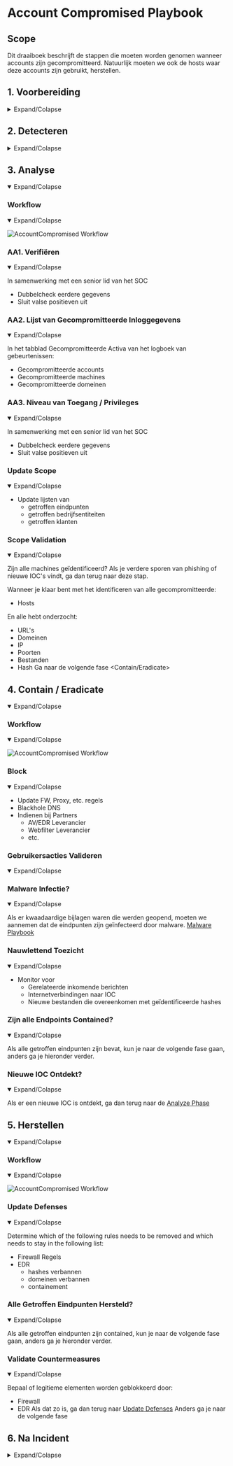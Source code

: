 # Account Compromised Playbook

## Scope
Dit draaiboek beschrijft de stappen die moeten worden genomen wanneer accounts zijn gecompromitteerd. Natuurlijk moeten we ook de hosts waar deze accounts zijn gebruikt, herstellen. 

## 1. Voorbereiding

<details>
<summary>Expand/Colapse</summary>

- Maak en onderhoud een lijst van:
    - alle domeinen die eigendom zijn van het bedrijf.
        - Dit kan voorkomen dat je acties onderneemt tegen onze eigen domeinen.
    - alle mensen die domeinen kunnen registreren.
- Maak e-mailsjablonen:
    - om alle medewerkers te informeren over lopende phishingcampagnes tegen de organisatie.
    - om hostingbedrijven te contacteren voor het neerhalen van domein(en).
    - om derden te informeren om actie te ondernemen tegen phishing op hun infrastructuur (Microsoft, Fedex, Apple, enz.).
- Zorg ervoor dat:
    - Mail anti-malware/anti-spam/anti-phish oplossingen aanwezig zijn.
    - Gebruikers weten hoe ze phishing kunnen melden.
    - Detectie bestaat voor Office-documenten die processen starten.
        - PowerShell
        - CMD
        - WMI
        - MSHTA
        - Etc.
- Voer een oefening uit om ervoor te zorgen dat alle aspecten van het draaiboek werken:
    - Na publicatie.
    - Minstens één keer per jaar.
    - Test/Valideer:
        - Interne contact- en escalatiepaden.
- Beoordeel dreigingsinformatie voor:
    - bedreigingen voor de organisatie,
    - merken en de sector,
    - gemeenschappelijke patronen,
    - nieuw ontwikkelende risico's en kwetsbaarheden.
- Zorg voor de juiste toegang tot alle benodigde documentatie en informatie, inclusief toegang buiten kantooruren, voor de volgende:
    - IR Draaiboeken.
    - Netwerkarchitectuurdiagram.
    - Gegevensstroom.
    - Identificeer en verkrijg de diensten van een derde partij Cyber Forensic provider.
- Definieer dreigings- en risicofactoren en waarschuwingspatronen binnen de beveiligingsinformatie- en gebeurtenisbeheer (SIEM) oplossing van de organisatie.

### Train Medewerkers
- Voer regelmatig bewustwordingscampagnes uit om de informatiebeveiligingsrisico's voor medewerkers te benadrukken, waaronder:
    - Phishing-aanvallen en kwaadaardige e-mails;
    - Ransomware;
    - Het melden van een vermoedelijk cyberincident.
### Toegang tot en voorziening van tools

### Tool1
(../Products/TOOL.md)

### Tool2
(../Products/TOOL.md)

### Lijst van activa
- Er moet een lijst van activa en eigenaren bestaan en beschikbaar zijn voor de volgende:
    - Klantenactiva
    - Eigenaren
    - Contacten
    - Vooraf geautoriseerde acties
- Bedrijfsactiva (inclusief alle filialen en bedrijfseenheden)
    - Eigenaren
    - Contacten
    - Beheerders
- Vooraf geautoriseerde acties
    - Type activa-inventaris die nodig is:
    - Eindpunten
    - Servers
    - Netwerkapparatuur
    - Beveiligingsapparaten
    - Netwerkbereiken
        - Publiek
        - Privé
        - VPN / Out of Band
            - Medewerkers
            - Partners
            - Klanten
</details>

## 2. Detecteren
<details>
<summary>Expand/Colapse</summary>

### Workflow
<details open>
<summary>Expand/Colapse</summary>

![AccountCompromised Workflow](Workflows/AccountCompromised-Workflow-Detect.png)

</details>

### Identify Threat Indicators
<details open>
<summary>Expand/Colapse</summary>

#### Alerts
Waarschuwingen worden gegenereerd door verschillende systemen die eigendom zijn van het Security/SOC-team. De belangrijkste bronnen voor waarschuwingen zijn:
    - Tickets
    - SIEM
    - Anti-Virus / EDR
    - Rapporten
    - DNS
    - Fouten van mailservers

#### Meldingen
Meldingen komen van externe bronnen, meestal via e-mail, Teams of telefoon. De belangrijkste bronnen voor meldingen zijn:

- Gebruikers (intern)
- Ontvangers van e-mails (extern)
- Derden
- ISP
- Mailproviders

</details>

### Indentify Risks Factors
<details open>
<summary>Expand/Colapse</summary>

#### Algemeen
- Diefstal van inloggegevens
- Malwarelevering
- Criminele activiteiten
- Chantage / Losgeld

#### Bedrijfsspecifiek
- Financiële verliezen
    - Verlies van contract
    - Contract niet verlengd
    - Lagere bieding aan onze klanten
    - Boetes
        - Regelgeving

</details>

### Data Colletion
Deze sectie beschrijft de informatie die moet worden verzameld en gedocumenteerd over het incident. Er zijn veel bronnen om je te helpen met die fase [here](../Tools/README.md)
<details open>
<summary>Expand/Colapse</summary>
Domeinen
- Reputatie
- Registrar
- Eigenaar
- IP
- Meerstaps / Doorverwijzing
- Technologieën van de site 
- Drupal
- Aangepaste pagina (inloggegevens phished)

IP
- Reputatie
- Eigenaar
- Geolocatie
- Andere domeinen op dat IP

</detials>

### Categoriseren
<details open>
<summary>Expand/Colapse</summary>

Bepaal het type


</details>

### Triage 
<details open>
<summary>Expand/Colapse</summary>

Bepaal
- Impact
- Van
- Financieel
- Gegevensverlies
- Omvang (Aantal mensen)

</details>
</details>
</details>

## 3. Analyse
<details open>
<summary>Expand/Colapse</summary>

### Workflow
<details open>
<summary>Expand/Colapse</summary>

![AccountCompromised Workflow](Workflows/AccountCompromised-Workflow-Analyze.png)

</details>

### AA1. Verifiëren
<details open>
<summary>Expand/Colapse</summary>

In samenwerking met een senior lid van het SOC
- Dubbelcheck eerdere gegevens
- Sluit valse positieven uit

</details>

### AA2. Lijst van Gecompromitteerde Inloggegevens
<details open>
<summary>Expand/Colapse</summary>

In het tabblad Gecompromitteerde Activa van het logboek van gebeurtenissen:
- Gecompromitteerde accounts
- Gecompromitteerde machines
- Gecompromitteerde domeinen

</details>

### AA3. Niveau van Toegang / Privileges
<details open>
<summary>Expand/Colapse</summary>

In samenwerking met een senior lid van het SOC
- Dubbelcheck eerdere gegevens
- Sluit valse positieven uit

</details>

### Update Scope
<details open>
<summary>Expand/Colapse</summary>

- Update lijsten van
    - getroffen eindpunten
    - getroffen bedrijfsentiteiten
    - getroffen klanten

</details>

### Scope Validation
<details open>
<summary>Expand/Colapse</summary>

Zijn alle machines geïdentificeerd? Als je verdere sporen van phishing of nieuwe IOC's vindt, ga dan terug naar deze stap.

Wanneer je klaar bent met het identificeren van alle gecompromitteerde:
- Hosts

En alle hebt onderzocht:
- URL's
- Domeinen
- IP
- Poorten
- Bestanden
- Hash
Ga naar de volgende fase <Contain/Eradicate>

</details>

</details>


## 4. Contain / Eradicate
<details open>
<summary>Expand/Colapse</summary>

### Workflow
<details open>
<summary>Expand/Colapse</summary>

![AccountCompromised Workflow](Workflows/AccountCompromised-Workflow-Contain_Eradicate.png)

</details>

### Block
<details open>
<summary>Expand/Colapse</summary>

- Update FW, Proxy, etc. regels
- Blackhole DNS
- Indienen bij Partners
    - AV/EDR Leverancier
    - Webfilter Leverancier
    - etc.

</details>

### Gebruikersacties Valideren
<details open>
<summary>Expand/Colapse</summary>



</details>

### Malware Infectie?
<details open>
<summary>Expand/Colapse</summary>

Als er kwaadaardige bijlagen waren die werden geopend, moeten we aannemen dat de eindpunten zijn geïnfecteerd door malware. [Malware Playbook](../Malware/README.md)  

</details>

### Nauwlettend Toezicht
<details open>
<summary>Expand/Colapse</summary>

- Monitor voor
    - Gerelateerde inkomende berichten
    - Internetverbindingen naar IOC
    - Nieuwe bestanden die overeenkomen met geïdentificeerde hashes

</details>

### Zijn alle Endpoints Contained?
<details open>
<summary>Expand/Colapse</summary>

Als alle getroffen eindpunten zijn bevat, kun je naar de volgende fase gaan, anders ga je hieronder verder. 

</details>

### Nieuwe IOC Ontdekt?
<details open>
<summary>Expand/Colapse</summary>

Als er een nieuwe IOC is ontdekt, ga dan terug naar de [Analyze Phase](README.md#3-analyze)
</details>
</details>

## 5. Herstellen
<details open>
<summary>Expand/Colapse</summary>

### Workflow
<details open>
<summary>Expand/Colapse</summary>

![AccountCompromised Workflow](Workflows/AccountCompromised-Workflow-Recover.png)

</details>

### Update Defenses
<details open>
<summary>Expand/Colapse</summary>

Determine which of the following rules needs to be removed and which needs to stay in the following list:  
- Firewall Regels
- EDR
    - hashes verbannen
    - domeinen verbannen
    - containement
</details>

### Alle Getroffen Eindpunten Hersteld?
<details open>
<summary>Expand/Colapse</summary>

Als alle getroffen eindpunten zijn contained, kun je naar de volgende fase gaan, anders ga je hieronder verder. 

</details>

### Validate Countermeasures
<details open>
<summary>Expand/Colapse</summary>

Bepaal of legitieme elementen worden geblokkeerd door:
- Firewall
- EDR
Als dat zo is, ga dan terug naar [Update Defenses](README.md#update-defenses)
Anders ga je naar de volgende fase <Post Incident>

</details>
</details>

## 6. Na Incident
<details>
<summary>Expand/Colapse</summary>

### Workflow
<details open>
<summary>Expand/Colapse</summary>

![AccountCompromised Workflow](Workflows/AccountCompromised-Workflow-Post_Incident.png)

</details>

### Incident Review
<details open>
<summary>Expand/Colapse</summary>

- Wat werkte
- Wat werkte niet

</details>

### Wijziging van Werkwijze
<details open>
<summary>Expand/Colapse</summary>

Werk de volgende documenten bij indien nodig:
- Beleid
- Processen
- Procedures
- Playbooks
- Runbooks

Update Detectieregels in:
- SIEM
- Anti-Spam
- Malware Gateway
- EDR
- Andere beveiligingsoplossingen

</details>

### Review Defensive Houding
<details open>
<summary>Expand/Colapse</summary>

- Plan beoordeling van nieuw geïntroduceerde regels over 6 maanden
- Zijn de volgende nog steeds van toepassing
    - Firewall Regels
    - AV / EDR aangepaste Handtekeningen
    - IPS Handtekeningen

</details>

### Gebruikersbewustzijnstraining
<details open>
<summary>Expand/Colapse</summary>

- Phished

</details>

</details> 
